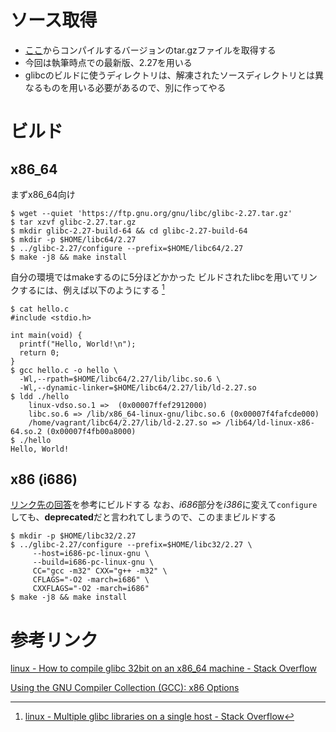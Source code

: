 <!-- TITLE: Build Glibc -->
<!-- SUBTITLE: glibcの手動ビルド方法 -->

# ソース取得
- [ここ](https://ftp.gnu.org/gnu/libc/)からコンパイルするバージョンのtar.gzファイルを取得する
- 今回は執筆時点での最新版、2.27を用いる
- glibcのビルドに使うディレクトリは、解凍されたソースディレクトリとは異なるものを用いる必要があるので、別に作ってやる

# ビルド

## x86_64 

まずx86_64向け


```console 
$ wget --quiet 'https://ftp.gnu.org/gnu/libc/glibc-2.27.tar.gz'
$ tar xzvf glibc-2.27.tar.gz
$ mkdir glibc-2.27-build-64 && cd glibc-2.27-build-64
$ mkdir -p $HOME/libc64/2.27
$ ../glibc-2.27/configure --prefix=$HOME/libc64/2.27 
$ make -j8 && make install 
```

自分の環境ではmakeするのに5分ほどかかった
ビルドされたlibcを用いてリンクするには、例えば以下のようにする [^10]


```console 
$ cat hello.c
#include <stdio.h>

int main(void) {
  printf("Hello, World!\n");
  return 0;
}
$ gcc hello.c -o hello \
  -Wl,--rpath=$HOME/libc64/2.27/lib/libc.so.6 \
  -Wl,--dynamic-linker=$HOME/libc64/2.27/lib/ld-2.27.so
$ ldd ./hello
	linux-vdso.so.1 =>  (0x00007ffef2912000)
	libc.so.6 => /lib/x86_64-linux-gnu/libc.so.6 (0x00007f4fafcde000)
	/home/vagrant/libc64/2.27/lib/ld-2.27.so => /lib64/ld-linux-x86-64.so.2 (0x00007f4fb00a8000)
$ ./hello
Hello, World!
```

## x86 (i686)

[リンク先の回答](https://stackoverflow.com/a/8074427/8501077)を参考にビルドする
なお、*i686*部分を*i386*に変えて`configure`しても、**deprecated**だと言われてしまうので、このままビルドする

```console 
$ mkdir -p $HOME/libc32/2.27
$ ../glibc-2.27/configure --prefix=$HOME/libc32/2.27 \
     --host=i686-pc-linux-gnu \
     --build=i686-pc-linux-gnu \
     CC="gcc -m32" CXX="g++ -m32" \
     CFLAGS="-O2 -march=i686" \
     CXXFLAGS="-O2 -march=i686"
$ make -j8 && make install 
```


# 参考リンク
[^10]: [linux - Multiple glibc libraries on a single host - Stack Overflow](https://stackoverflow.com/a/851229/8501077)

[linux - How to compile glibc 32bit on an x86_64 machine - Stack Overflow](https://stackoverflow.com/questions/8004241/how-to-compile-glibc-32bit-on-an-x86-64-machine)

[Using the GNU Compiler Collection (GCC): x86 Options](https://gcc.gnu.org/onlinedocs/gcc/x86-Options.html)


